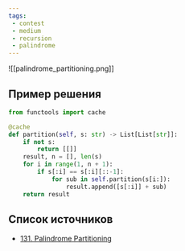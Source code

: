 ```yaml
---
tags:
 - contest
 - medium
 - recursion
 - palindrome
---
```


![[palindrome_partitioning.png]]

## Пример решения

```Python
from functools import cache

@cache
def partition(self, s: str) -> List[List[str]]:
	if not s:
		return [[]]
	result, n = [], len(s)
	for i in range(1, n + 1):
		if s[:i] == s[:i][::-1]:
			for sub in self.partition(s[i:]):
				result.append([s[:i]] + sub)
	return result
```

## Список источников

- [131. Palindrome Partitioning](https://leetcode.com/problems/palindrome-partitioning/)